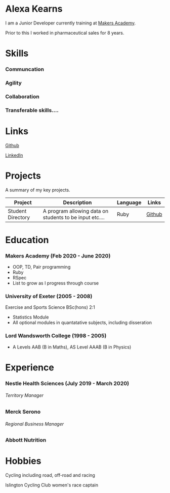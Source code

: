 # Alexa Kearns

I am a Junior Developer currently training at [Makers Academy](https://makers.tech/). 

Prior to this I worked in pharmaceutical sales for 8 years. 

# Skills
### Communcation

### Agility

### Collaboration

### Transferable skills....
# Links
[Github](https://github.com/alexakearns)

[LinkedIn](https://www.linkedin.com/in/alexa-kearns-8558a754/)

# Projects
A summary of my key projects. 

| Project | Description | Language | Links |
| --- | --- | --- | --- |
|Student Directory| A program allowing data on students to be input etc.... | Ruby | [Github](https://github.com/alexakearns/student-directory) |

# Education
### Makers Academy (Feb 2020 - June 2020)
- OOP, TD, Pair programming
- Ruby
- RSpec
- List to grow as I progress through course

### University of Exeter (2005 - 2008)
Exercise and Sports Science BSc(hons) 2:1
- Statistics Module
- All optional modules in quantatative subjects, including disseration

### Lord Wandsworth College (1998 - 2005)
- A Levels AAB (B in Maths), AS Level AAAB (B in Physics)

# Experience
### Nestle Health Sciences (July 2019 - March 2020)
###### Territory Manager

### Merck Serono
###### Regional Business Manager

### Abbott Nutrition
###### 

# Hobbies
Cycling including road, off-road and racing

Islington Cycling Club women's race captain
